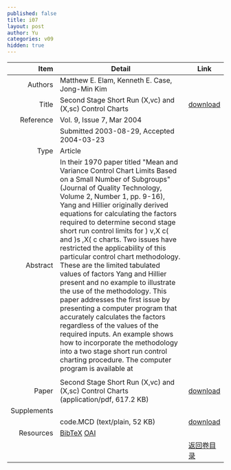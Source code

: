 ```yaml
---
published: false
title: i07
layout: post
author: Yu
categories: v09
hidden: true
---
```


| Item | Detail | Link |
|---:|---|---|
| Authors | Matthew E. Elam, Kenneth E. Case, Jong-Min Kim| |
| Title |Second Stage Short Run (X,vc) and (X,sc) Control Charts | [download](http://www.jstatsoft.org/v09/i07/paper) |
| Reference |Vol. 9, Issue 7, Mar 2004 | |
| | Submitted 2003-08-29, Accepted 2004-03-23| | 
| Type | Article| |
| Abstract | In their 1970 paper titled "Mean and Variance Control Chart Limits Based on a Small Number of Subgroups" (Journal of Quality Technology, Volume 2, Number 1, pp. 9-16), Yang and Hillier originally derived equations for calculating the factors required to determine second stage short run control limits for ) v,X c(  and )s ,X( c  charts. Two issues have restricted the applicability of this particular control chart methodology. These are the limited tabulated values of factors Yang and Hillier present and no example to illustrate the use of the methodology. This paper addresses the first issue by presenting a computer program that accurately calculates the factors regardless of the values of the required inputs. An example shows how to incorporate the methodology into a two stage short run control charting procedure. The computer program is available at 
| |
| Paper | Second Stage Short Run (X,vc) and (X,sc) Control Charts  (application/pdf, 617.2 KB)| [download](http://www.jstatsoft.org/v09/i07/paper) |
| Supplements | | |
| |code.MCD  (text/plain, 52 KB)|  [download](http://www.jstatsoft.org/v09/i07/supp/1) |
| Resources | [BibTeX](http://www.jstatsoft.org/v09/i07/bibtex) [OAI](http://www.jstatsoft.org/oai?verb=GetRecord&identifier=oai.jstatsoft/v09/i07&prefix=oai_dc)| |
| |  | [返回卷目录]({{site.baseurl}}/volume/v09.html) |